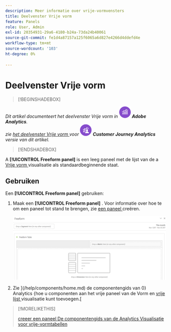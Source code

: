 ```yaml
---
description: Meer informatie over vrije-vormvensters
title: Deelvenster Vrije vorm
feature: Panels
role: User, Admin
exl-id: 20354931-29a6-4180-b24a-73da24b40061
source-git-commit: fe1d4a87157a125f6065a6d827e4266d4ddefd4e
workflow-type: tm+mt
source-wordcount: '103'
ht-degree: 0%

---
```


# Deelvenster Vrije vorm

>[!BEGINSHADEBOX]

_Dit artikel documenteert het deelvenster Vrije vorm in_ ![ AdobeAnalytics ](/help/assets/icons/AdobeAnalytics.svg) _**Adobe Analytics**._<br/>_zie [ het deelvenster Vrije vorm ](https://experienceleague.adobe.com/en/docs/analytics/analyze/analysis-workspace/panels/freeform-panel) voor_ ![ CustomerJourneyAnalytics ](/help/assets/icons/CustomerJourneyAnalytics.svg) _**Customer Journey Analytics** versie van dit artikel._

>[!ENDSHADEBOX]


A **[!UICONTROL Freeform panel]** is een leeg paneel met de lijst van de a [ Vrije vorm ](/help/analyze/analysis-workspace/visualizations/freeform-table/freeform-table.md) visualisatie als standaardbeginnende staat.

## Gebruiken

Een **[!UICONTROL Freeform panel]** gebruiken:

1. Maak een **[!UICONTROL Freeform panel]** . Voor informatie over hoe te om een paneel tot stand te brengen, zie [ een paneel ](panels.md#create-a-panel) creëren.

   ![ het standaard deelvenster Vrije vorm dat een leeg paneel met een vrije vormlijst toont.](assets/freeform-panel.png)

1. Zie ](/help/components/home.md) de componentengids van 0} Analytics {hoe u componenten aan het vrije paneel van de Vorm en [ vrije lijst ](/help/analyze/analysis-workspace/visualizations/freeform-table/freeform-table.md) visualisatie kunt toevoegen.[


>[!MORELIKETHIS]
>
>[ creeer een paneel ](/help/analyze/analysis-workspace/c-panels/panels.md#create-a-panel)
>[De componentengids van de Analytics ](/help/components/home.md)
>[Visualisatie voor vrije-vormtabellen ](/help/analyze/analysis-workspace/visualizations/freeform-table/freeform-table.md)
>
